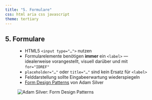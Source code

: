 ```yaml
---
title: "5. Formulare"
css: html aria css javascript
theme: tertiary
---
```

## 5. Formulare

<figure class="side-by-side">
<figcaption>

- HTML5 `<input type="…">` nutzen
- Formularelemente benötigen **immer** ein `<label>` — idealerweise vorangestellt, visuell darüber und mit `for="IDREF"`
- `placeholder="…"` oder `title="…"` sind kein Ersatz für `<label>`
- Felddarstellung sollte Eingabeerwartung wiederspiegeln
- [Form Design Patterns](https://www.smashingmagazine.com/printed-books/form-design-patterns/) von Adam Silver

</figcaption>

![Adam Silver: Form Design Patterns](images/form-design-patterns.jpg)

</figure>
